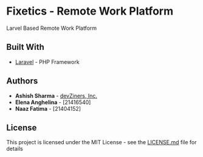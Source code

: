 # Fixetics - Remote Work Platform

Larvel Based Remote Work Platform 

## Built With

* [Laravel](https://laravel.com/) - PHP Framework


## Authors

* **Ashish Sharma** - [devZiners, Inc.](http://www.ashishsharma.in)
* **Elena Anghelina** - [21416540]
* **Naaz Fatima** - [21404152]


## License

This project is licensed under the MIT License - see the [LICENSE.md](LICENSE.md) file for details
